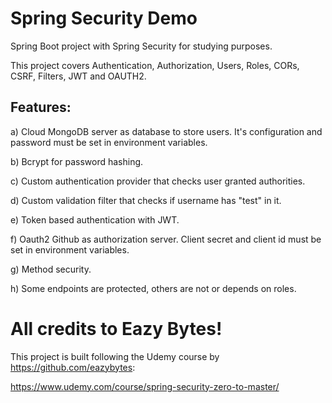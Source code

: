 # Spring Security Demo
Spring Boot project with Spring Security for studying purposes.

This project covers Authentication, Authorization, Users, Roles, CORs, CSRF, Filters, JWT and OAUTH2.

## Features:

a) Cloud MongoDB server as database to store users. It's configuration and password must be set in environment variables.

b) Bcrypt for password hashing.

c) Custom authentication provider that checks user granted authorities.

d) Custom validation filter that checks if username has "test" in it.

e) Token based authentication with JWT.

f) Oauth2 Github as authorization server. Client secret and client id must be set in environment variables.

g) Method security.

h) Some endpoints are protected, others are not or depends on roles.

# All credits to Eazy Bytes!

This project is built following the Udemy course by https://github.com/eazybytes:

https://www.udemy.com/course/spring-security-zero-to-master/
